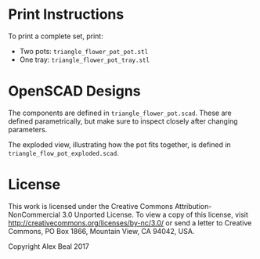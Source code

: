 # Print Instructions

To print a complete set, print:

* Two pots: `triangle_flower_pot_pot.stl` 
* One tray: `triangle_flower_pot_tray.stl`

# OpenSCAD Designs

The components are defined in `triangle_flower_pot.scad`. These are defined parametrically, but make sure to inspect closely after changing parameters.

The exploded view, illustrating how the pot fits together, is defined in `triangle_flow_pot_exploded.scad`.

# License

This work is licensed under the Creative Commons Attribution-NonCommercial 3.0 Unported License. To view a copy of this license, visit http://creativecommons.org/licenses/by-nc/3.0/ or send a letter to Creative Commons, PO Box 1866, Mountain View, CA 94042, USA.

Copyright Alex Beal 2017